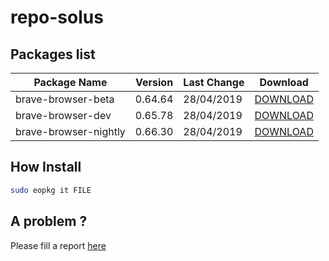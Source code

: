 # repo-solus

## Packages list

| Package Name | Version | Last Change | Download |
| --- | --- | --- | --- |
| brave-browser-beta | 0.64.64 | 28/04/2019 | [DOWNLOAD](https://github.com/cantalupo555/repo-solus/raw/master/packages/brave-browser-beta-0.64.64-1-1-x86_64.eopkg)
| brave-browser-dev | 0.65.78 | 28/04/2019 | [DOWNLOAD](https://github.com/cantalupo555/repo-solus/raw/master/packages/brave-browser-dev-0.65.78-1-1-x86_64.eopkg)
| brave-browser-nightly | 0.66.30 | 28/04/2019 | [DOWNLOAD](https://github.com/cantalupo555/repo-solus/raw/master/packages/brave-browser-nightly-0.66.30-1-1-x86_64.eopkg)

## How Install

```bash
sudo eopkg it FILE
```

## A problem ?

Please fill a report [here](https://github.com/cantalupo555/repo-solus/issues/new)
